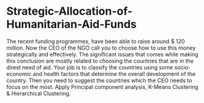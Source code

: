# Strategic-Allocation-of-Humanitarian-Aid-Funds

The recent funding programmes, have been able to raise around $ 120 million. Now the CEO of the NGO call you to choose how to use this money strategically and effectively. The significant issues that comes while making this conclusion are mostly related to choosing the countries that are in the direst need of aid. Your job is to classify the countries using some socio-economic and health factors that determine the overall development of the country. Then you need to suggest the countries which the CEO needs to focus on the most. Apply Principal component analysis, K-Means Clustering &amp; Hierarchical Clustering.

